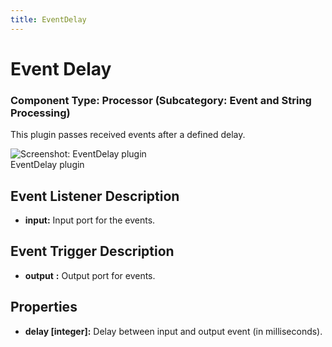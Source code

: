 ```yaml
---
title: EventDelay
---
```


# Event Delay

### Component Type: Processor (Subcategory: Event and String Processing)

This plugin passes received events after a defined delay.

![Screenshot:
        EventDelay plugin](./img/EventDelay.jpg "Screenshot: EventDelay plugin")  
EventDelay plugin

## Event Listener Description

- **input:** Input port for the events.

## Event Trigger Description

- **output** **:** Output port for events.

## Properties

- **delay \[integer\]:** Delay between input and output event (in milliseconds).
